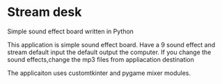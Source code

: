 # Stream desk
 Simple sound effect board written in Python

This application is simple sound effect board.
Have a 9 sound effect and stream default input the default output the computer.
If you change the sound effects,change the mp3 files from appliacation destination

The applicaiton uses customtkinter and pygame mixer modules.